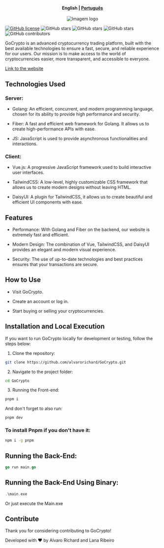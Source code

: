 <h4 align="center">
    <p>
        <b>English</b> |
        <a href="https://github.com/alvarorichard/GoCrypto/blob/main/README_PT-BR.md.md">Рortuguês</a>
    </p>
</h4>

<p align="center">
  <img src="https://github.com/alvarorichard/GoCrypto/assets/102667323/c566d414-af14-4e84-8e2b-fb6613a27351" alt="Imagem logo" />
</p>



[![GitHub license](https://img.shields.io/github/license/alvarorichard/GoCrypto)](alvarorichard/GoCrypto/blob/master/LICENSE) ![GitHub stars](https://img.shields.io/github/stars/alvarorichard/GoCrypto) ![GitHub stars](https://img.shields.io/github/last-commit/alvarorichard/GoCrypto) ![GitHub stars](https://img.shields.io/github/forks/alvarorichard/GoCrypto?style=social) ![GitHub contributors](https://img.shields.io/github/contributors/alvarorichard/GoCrypto)

GoCrypto is an advanced cryptocurrency trading platform, built with the best available technologies to ensure a fast, secure, and reliable experience for our users. Our mission is to make access to the world of cryptocurrencies easier, more transparent, and accessible to everyone.

[Link to the website](https://go-crypto.vercel.app/)

## Technologies Used

### Server:

* Golang: An efficient, concurrent, and modern programming language, chosen for its ability to provide high performance and security.

* Fiber: A fast and efficient web framework for Golang. It allows us to create high-performance APIs with ease.

* JS: JavaScript is used to provide asynchronous functionalities and interactions.


### Client:

* Vue.js: A progressive JavaScript framework used to build interactive user interfaces.

* TailwindCSS: A low-level, highly customizable CSS framework that allows us to create modern designs without leaving HTML.

* DaisyUI: A plugin for TailwindCSS, it allows us to create beautiful and efficient UI components with ease.

## Features

* Performance: With Golang and Fiber on the backend, our website is extremely fast and efficient.

* Modern Design: The combination of Vue, TailwindCSS, and DaisyUI provides an elegant and modern visual experience.

* Security: The use of up-to-date technologies and best practices ensures that your transactions are secure.

## How to Use

* Visit GoCrypto.

* Create an account or log in.

* Start buying or selling your cryptocurrencies.

## Installation and Local Execution


If you want to run GoCrypto locally for development or testing, follow the steps below:


1. Clone the repository:

```bash
git clone https://github.com/alvarorichard/GoCrypto.git
```
2. Navigate to the project folder:
```bash
cd GoCrypto
```

3. Running the Front-end:

```bash
pnpm i
```
And don't forget to also run:


```bash
pnpm dev
```
### To install Pnpm if you don't have it:

```bash
npm i -g pnpm
```

##  Running the Back-End:

```go
go run main.go
```

## Running the Back-End Using Binary:

```go
.\main.exe
```
Or just execute the Main.exe

## Contribute

Thank you for considering contributing to GoCrypto!


Developed with ❤️ by Alvaro Richard and Lana Ribeiro

